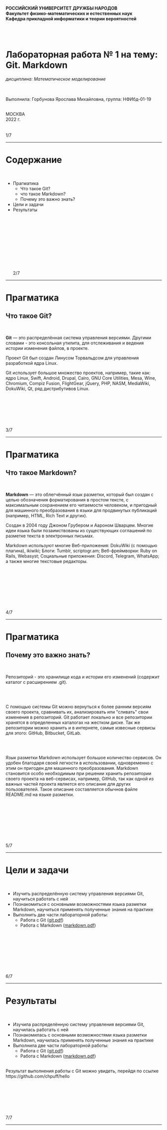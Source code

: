 **РОССИЙСКИЙ УНИВЕРСИТЕТ ДРУЖБЫ НАРОДОВ**<br>
**Факультет физико-математических и естественных наук**<br>
**Кафедра прикладной информатики и теории вероятностей**<br>
<br><br><br>

# Лабораторная работа № 1 на тему: Git. Markdown
*дисциплина: Математическое моделирование*
<br><br><br>

Выполнила: Горбунова Ярослава Михайловна, группа: НФИбд-01-19<br>
<br>

МОСКВА<br>
2022 г.
<br><br><br>
1/7

-----------------------------

# Содержание
<br>

* Прагматика <br>
  - Что такое Git?
  - что такое Markdown?
  - Почему это важно знать?
* Цели и задачи <br>
* Результаты <br>
<br><br><br><br><br><br><br><br><br><br><br>
2/7

-----------------------------

# Прагматика
## Что такое Git?
<br>

**Git**  — это распределённая система управления версиями. Другими словами - это консольная утилита, для отслеживания и ведения истории изменения файлов, в проекте.

Проект Git был создан Линусом Торвальдсом для управления разработкой ядра Linux. 

Git использует большое множество проектов, например, такие как: ядро Linux, Swift, Android, Drupal, Cairo, GNU Core Utilities, Mesa, Wine, Chromium, Compiz Fusion, FlightGear, jQuery, PHP, NASM, MediaWiki, DokuWiki, Qt, ряд дистрибутивов Linux. 
<br><br><br><br><br><br><br>

3/7

-----------------------------

# Прагматика
## Что такое Markdown?
<br>

**Markdown**  — это облегчённый язык разметки, который был создан с целью обозначения форматирования в простом тексте, с максимальным сохранением его читаемости человеком, и пригодный для машинного преобразования в языки для продвинутых публикаций (например, HTML, Rich Text и других). 

Создан в 2004 году Джоном Грубером и Аароном Шварцем. Многие идеи языка были позаимствованы из существующих соглашений по разметке текста в электронных письмах. 

Markdown используют многие Веб-приложения: DokuWiki (с помощью плагина), ikiwiki; Блоги: Tumblr, scriptogr.am; Веб-фреймворки: Ruby on Rails, Webasyst; Социальные приложения: Discord, Telegram, WhatsApp; а также многие текстовые редакторы.

<br><br><br><br><br><br><br>

4/7

-----------------------------
# Прагматика
## Почему это важно знать?
<br>

Репозиторий - это хранилище кода и истории его изменений (содержит каталог с расширением .git).

<br><br>

С помощью системы Git можно вернуться к более ранним версиям своего проекта, сравнивать их, анализировать или "сливать" свои изменения в репозиторий. Git работает локально и все репозитории хранятся в определенных каталогах на жестком диске.
Так же репозитории можно хранить и в интернете, самые извесные сервисы для этого: GitHub, Bitbucket, GitLab.

<br><br>

Язык разметки Markdown использует большое количество сервисов. Он удобен благодаря своей легкости в использовании, одновременно с этим он пригоден для машинного преобразования. 
Markdown становится особо необходимым при решении хранить репозитории своего проекта на веб-сервисах, например, GitHub, так как одной из важных частей проекта является его описание для других пользователей.
Такое описание составляется обычнов файле README.md на языке разметки.

<br><br><br><br><br><br><br>

5/7

-----------------------------

# Цели и задачи
<br>

- Изучить распределённую систему управления версиями Git, научиться работать с ней
- Познакомиться с основными возможностями языка разметки Markdown, научиться применять полученные знания на практике
- Выполнить две части лабораторной работы:
  * Работа с Git ([git.pdf](documents/git.pdf "Задание по Git"))
  * Работа с Markdown ([markdown.pdf](documents/markdown.pdf "Задание по markdown"))

<br><br><br><br><br><br><br>

6/7

-----------------------------

# Результаты
<br>

- Изучила распределённую систему управления версиями Git, научилась работать с ней
- Познакомилась с основными возможностями языка разметки Markdown, научилась применять полученные знания на практике
- Выполнила две части лабораторной работы:
  * Работа с Git ([git.pdf](documents/git.pdf "Задание по Git"))
  * Работа с Markdown ([markdown.pdf](documents/markdown.pdf "Задание по markdown"))

<br>
Результат выполнения работы с Git можно увидеть, перейдя по ссылке https://github.com/chpuff/hello
<br><br><br><br><br><br><br>

7/7

-----------------------------
